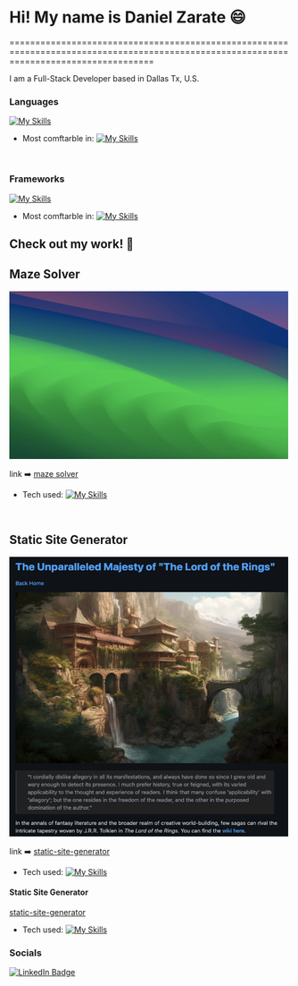 <!--
**Ch40s1/Ch40s1** is a ✨ _special_ ✨ repository because its `README.md` (this file) appears on your GitHub profile.

Here are some ideas to get you started:

- 🔭 I’m currently working on ...
- 🌱 I’m currently learning ...
- 👯 I’m looking to collaborate on ...
- 🤔 I’m looking for help with ...
- 💬 Ask me about ...
- 📫 How to reach me: ...
- 😄 Pronouns: ...
- ⚡ Fun fact: ...
-->
# Hi! My name is Daniel Zarate 😄
========================================================================================================================================

I am a Full-Stack Developer based in Dallas Tx, U.S.
<br/>

### Languages
[![My Skills](https://skillicons.dev/icons?i=html,css,js,ts,python,go)](https://skillicons.dev)
<br />
* Most comftarble in: [![My Skills](https://skillicons.dev/icons?i=py)](https://skillicons.dev)
<br/>

### Frameworks
[![My Skills](https://skillicons.dev/icons?i=tailwind,bootstrap,mongodb,express,react,nodejs,apollo,graphql)](https://skillicons.dev)
<br />
* Most comftarble in: [![My Skills](https://skillicons.dev/icons?i=tailwind,react)](https://skillicons.dev)

## Check out my work! 💯

## Maze Solver
<img src="./gifs/mazegif.gif" alt="maze animation" width="500" height="300">

link ➡️ [maze solver](https://github.com/Ch40s1/maze-solver)

* Tech used:
 [![My Skills](https://skillicons.dev/icons?i=py)](https://skillicons.dev)

<br>


## Static Site Generator
<img src="./images/static-site.png" alt="maze animation" width="500" height="500">

link ➡️ [static-site-generator](https://github.com/Ch40s1/static_site_generator)

* Tech used:
 [![My Skills](https://skillicons.dev/icons?i=py,html,css)](https://skillicons.dev)



#### Static Site Generator
[static-site-generator](https://github.com/Ch40s1/static_site_generator)
* Tech used:
 [![My Skills](https://skillicons.dev/icons?i=py,html,css)](https://skillicons.dev)



### Socials

<div id="badges">
  <a href="https://www.linkedin.com/in/daniel-zarate-66816113b/">
    <img src="https://img.shields.io/badge/LinkedIn-blue?style=for-the-badge&logo=linkedin&logoColor=white" alt="LinkedIn Badge"/>
  </a>
</div>
